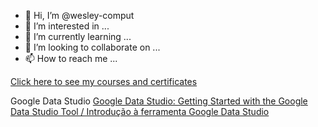 - 👋 Hi, I’m @wesley-comput
- 👀 I’m interested in ...
- 🌱 I’m currently learning ...
- 💞️ I’m looking to collaborate on ...
- 📫 How to reach me ...

<!---
wesley-comput/wesley-comput is a ✨ special ✨ repository because its `README.md` (this file) appears on your GitHub profile.
You can click the Preview link to take a look at your changes.
--->


[Click here to see my courses and certificates](https://github.com/wesley-comput/courses)

















































































































































































































































































































































































































Google Data Studio
[Google Data Studio: Getting Started with the Google Data Studio Tool / Introdução à ferramenta Google Data Studio](https://github.com/wesley-comput/data_studio-big_query/tree/main/Introdu%C3%A7%C3%A3o%20%C3%A0%20ferramenta%20Google%20Data%20Studio)
